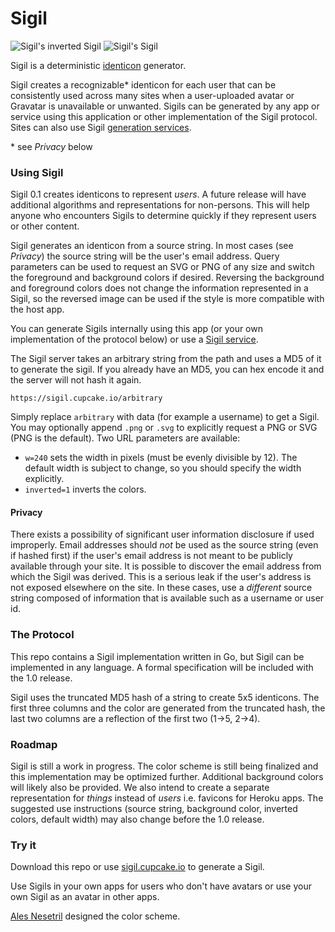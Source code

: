 # Sigil

![Sigil's inverted Sigil](https://sigil.cupcake.io/Sigil?inverted=1)
![Sigil's Sigil](https://sigil.cupcake.io/Sigil)

Sigil is a deterministic [identicon](https://en.wikipedia.org/wiki/Identicon)
generator.

Sigil creates a recognizable* identicon for each user that can be consistently
used across many sites when a user-uploaded avatar or Gravatar is unavailable or
unwanted. Sigils can be generated by any app or service using this application
or other implementation of the Sigil protocol. Sites can also use Sigil
[generation services](https://sigil.cupcake.io).

\* see _Privacy_ below

### Using Sigil

Sigil 0.1 creates identicons to represent _users_. A future release will have
additional algorithms and representations for non-persons. This will help anyone
who encounters Sigils to determine quickly if they represent users or other
content.

Sigil generates an identicon from a source string. In most cases (see _Privacy_)
the source string will be the user's email address. Query parameters can be used
to request an SVG or PNG of any size and switch the foreground and background
colors if desired. Reversing the background and foreground colors does not
change the information represented in a Sigil, so the reversed image can be used
if the style is more compatible with the host app.

You can generate Sigils internally using this app (or your own implementation of
the protocol below) or use a [Sigil service](https://sigil.cupcake.io).

The Sigil server takes an arbitrary string from the path and uses a MD5 of it to
generate the sigil. If you already have an MD5, you can hex encode it and the
server will not hash it again.

```text
https://sigil.cupcake.io/arbitrary
```

Simply replace `arbitrary` with data (for example a username) to get a Sigil.
You may optionally append `.png` or `.svg` to explicitly request a PNG or SVG
(PNG is the default). Two URL parameters are available:

- `w=240` sets the width in pixels (must be evenly divisible by 12). The default width is
  subject to change, so you should specify the width explicitly.
- `inverted=1` inverts the colors.


#### Privacy

There exists a possibility of significant user information disclosure if used
improperly. Email addresses should *not* be used as the source string (even if
hashed first) if the user's email address is not meant to be publicly available
through your site. It is possible to discover the email address from which the
Sigil was derived. This is a serious leak if the user's address is not exposed
elsewhere on the site. In these cases, use a *different* source string composed
of information that is available such as a username or user id.

### The Protocol

This repo contains a Sigil implementation written in Go, but Sigil can be
implemented in any language. A formal specification will be included with the
1.0 release.

Sigil uses the truncated MD5 hash of a string to create 5x5 identicons. The
first three columns and the color are generated from the truncated hash, the
last two columns are a reflection of the first two (1->5, 2->4).


### Roadmap

Sigil is still a work in progress. The color scheme is still being finalized and
this implementation may be optimized further. Additional background colors will
likely also be provided. We also intend to create a separate representation for
_things_ instead of _users_ i.e. favicons for Heroku apps. The suggested use
instructions (source string, background color, inverted colors, default width)
may also change before the 1.0 release.

### Try it

Download this repo or use [sigil.cupcake.io](https://sigil.cupcake.io) to
generate a Sigil.

Use Sigils in your own apps for users who don't have avatars or use your own
Sigil as an avatar in other apps.

[Ales Nesetril](http://www.alesnesetril.com/) designed the color scheme.

